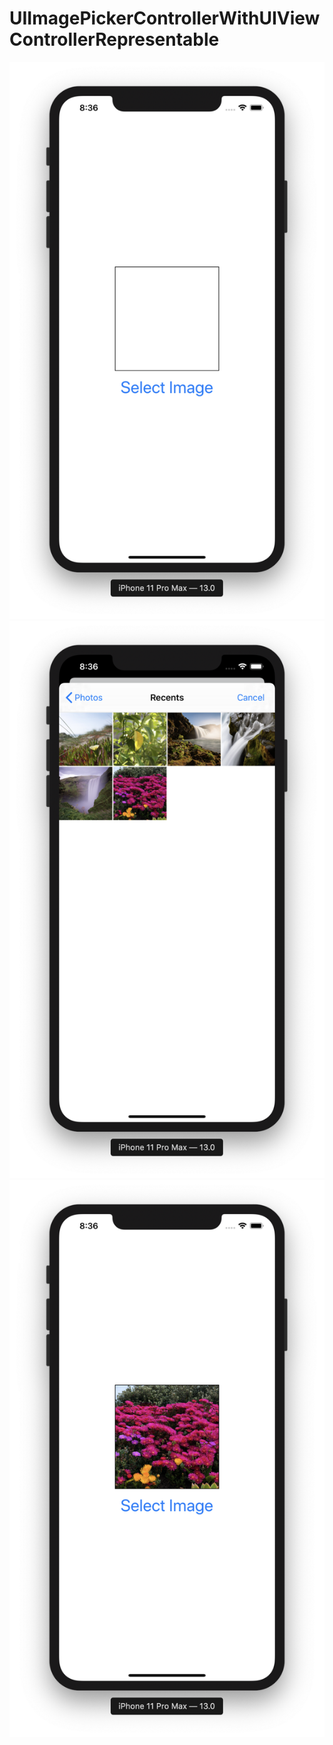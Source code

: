 # UIImagePickerControllerWithUIViewControllerRepresentable

![alt_text](https://github.com/ram4ik/UIImagePickerControllerWithUIViewControllerRepresentable/blob/master/UIImagePickerControllerWithUIViewControllerRepresentable/Assets.xcassets/1.imageset/1.png)
![alt_text](https://github.com/ram4ik/UIImagePickerControllerWithUIViewControllerRepresentable/blob/master/UIImagePickerControllerWithUIViewControllerRepresentable/Assets.xcassets/2.imageset/2.png)
![alt_text](https://github.com/ram4ik/UIImagePickerControllerWithUIViewControllerRepresentable/blob/master/UIImagePickerControllerWithUIViewControllerRepresentable/Assets.xcassets/3.imageset/3.png)
